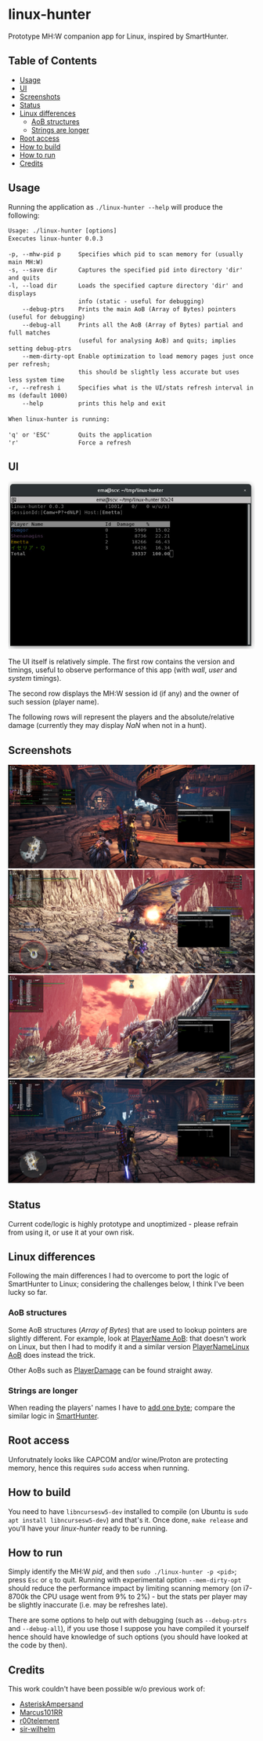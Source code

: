# linux-hunter
Prototype MH:W companion app for Linux, inspired by SmartHunter.

## Table of Contents

* [Usage](#usage)
* [UI](#ui)
* [Screenshots](#screenshots)
* [Status](#status)
* [Linux differences](#linux-differences)
  * [AoB structures](#aob-structures)
  * [Strings are longer](#strings-are-longer)
* [Root access](#root-access)
* [How to build](#how-to-build)
* [How to run](#how-to-run)
* [Credits](#credits)

## Usage
Running the application as `./linux-hunter --help` will produce the following:
```
Usage: ./linux-hunter [options]
Executes linux-hunter 0.0.3

-p, --mhw-pid p     Specifies which pid to scan memory for (usually main MH:W)
-s, --save dir      Captures the specified pid into directory 'dir' and quits
-l, --load dir      Loads the specified capture directory 'dir' and displays
                    info (static - useful for debugging)
    --debug-ptrs    Prints the main AoB (Array of Bytes) pointers (useful for debugging)
    --debug-all     Prints all the AoB (Array of Bytes) partial and full matches
                    (useful for analysing AoB) and quits; implies setting debug-ptrs
    --mem-dirty-opt Enable optimization to load memory pages just once per refresh;
                    this should be slightly less accurate but uses less system time
-r, --refresh i     Specifies what is the UI/stats refresh interval in ms (default 1000)
    --help          prints this help and exit

When linux-hunter is running:

'q' or 'ESC'        Quits the application
'r'                 Force a refresh

```

## UI
![UI](https://raw.githubusercontent.com/Emanem/linux-hunter/master/pics/ui.jpg)

The UI itself is relatively simple. The first row contains the version and timings, useful to observe performance of this app (with _wall_, _user_ and _system_ timings).

The second row displays the MH:W session id (if any) and the owner of such session (player name).

The following rows will represent the players and the absolute/relative damage (currently they may display _NaN_ when not in a hunt).

## Screenshots

![Before Hunt](https://raw.githubusercontent.com/Emanem/linux-hunter/master/pics/start_hunt.jpg)
![Mid Hunt](https://raw.githubusercontent.com/Emanem/linux-hunter/master/pics/mid_hunt.jpg)
![End Hunt](https://raw.githubusercontent.com/Emanem/linux-hunter/master/pics/end_hunt.jpg)
![Back from Hunt](https://raw.githubusercontent.com/Emanem/linux-hunter/master/pics/back_gathering.jpg)

## Status
Current code/logic is highly prototype and unoptimized - please refrain from using it, or use it at your own risk.

## Linux differences
Following the main differences I had to overcome to port the logic of SmartHunter to Linux; considering the challenges below, I think I've been lucky so far.

### AoB structures
Some AoB structures (_Array of Bytes_) that are used to lookup pointers are slightly different.
For example, look at [PlayerName AoB](https://github.com/Emanem/linux-hunter/blob/6b397574ff51d5c37b2dc4f2ec32e6558901a807/src/patterns.cpp#L31): that doesn't work on Linux, but then I had to modify it and a similar version [PlayerNameLinux AoB](https://github.com/Emanem/linux-hunter/blob/6b397574ff51d5c37b2dc4f2ec32e6558901a807/src/patterns.cpp#L61) does instead the trick.

Other AoBs such as [PlayerDamage](https://github.com/Emanem/linux-hunter/blob/6b397574ff51d5c37b2dc4f2ec32e6558901a807/src/patterns.cpp#L41) can be found straight away.

### Strings are longer 
When reading the players' names I have to [add one byte](https://github.com/Emanem/linux-hunter/blob/6b397574ff51d5c37b2dc4f2ec32e6558901a807/src/main.cpp#L149); compare the similar logic in [SmartHunter](https://github.com/sir-wilhelm/SmartHunter/blob/7fa3d5a30a653f3587d3ba32afec195224690b9c/SmartHunter/Game/Helpers/MhwHelper.cs#L298).

## Root access
Unforutnately looks like CAPCOM and/or wine/Proton are protecting memory, hence this requires `sudo` access when running.

## How to build
You need to have `libncursesw5-dev` installed to compile (on Ubuntu is `sudo apt install libncursesw5-dev`) and that's it.
Once done, `make release` and you'll have your _linux-hunter_ ready to be running.

## How to run
Simply identify the MH:W _pid_, and then `sudo ./linux-hunter -p <pid>`; press `Esc` or `q` to quit.
Running with experimental option `--mem-dirty-opt` should reduce the performance impact by limiting scanning memory (on i7-8700k the CPU usage went from 9% to 2%) - but the stats per player may be slightly inaccurate (i.e. may be refreshes late).

There are some options to help out with debugging (such as `--debug-ptrs` and `--debug-all`), if you use those I suppose you have compiled it yourself hence should have knowledge of such options (you should have looked at the code by then).

## Credits
This work couldn't have been possible w/o previous work of:
* [AsteriskAmpersand](https://github.com/AsteriskAmpersand)
* [Marcus101RR](https://github.com/Marcus101RR)
* [r00telement](https://github.com/r00telement/SmartHunter)
* [sir-wilhelm](https://github.com/sir-wilhelm/SmartHunter)

